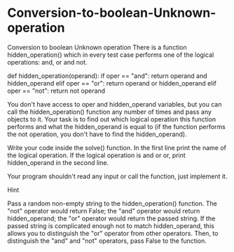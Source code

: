 # Conversion-to-boolean-Unknown-operation
Conversion to boolean  Unknown operation
There is a function hidden_operation() which in every test case performs one of the logical operations: and, or and not.

def hidden_operation(operand):
    if oper == "and":
        return operand and hidden_operand
    elif oper == "or":
        return operand or hidden_operand
    elif oper == "not":
        return not operand
        
You don't have access to oper and hidden_operand variables, but you can call the hidden_operation() function any number of times and pass any objects to it. Your task is to find out which logical operation this function performs and what the hidden_operand is equal to (if the function performs the not operation, you don't have to find the hidden_operand).

Write your code inside the solve() function. In the first line print the name of the logical operation. If the logical operation is and or or, print hidden_operand in the second line.

Your program shouldn't read any input or call the function, just implement it.

Hint

Pass a random non-empty string to the hidden_operation() function. The "not" operator would return False; the "and" operator would return hidden_operand; the "or" operator would return the passed string. If the passed string is complicated enough not to match hidden_operand, this allows you to distinguish the "or" operator from other operators. Then, to distinguish the "and" and "not" operators, pass False to the function.
